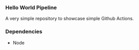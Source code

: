 ### Hello World Pipeline

A very simple repository to showcase simple Github Actions.

### Dependencies

- Node



